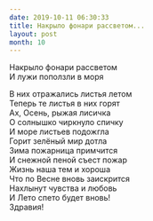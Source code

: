 ```yaml
---
date: 2019-10-11 06:30:33
title: Накрыло фонари рассветом...
layout: post
month: 10
---
```

Накрыло фонари рассветом<br/>
И лужи поползли в моря<br/>
<!--more-->
В них отражались листья летом<br/>
Теперь те листья в них горят<br/>
Ах, Осень, рыжая лисичка<br/>
О солнышко чиркнуло спичку<br/>
И море листьев подожгла<br/>
Горит зелёный мир дотла<br/>
Зима пожарница примчится<br/>
И снежной пеной съест пожар<br/>
Жизнь наша тем и хороша <br/>
Что по Весне вновь заискрится<br/>
Нахлынут чувства и любовь<br/>
И Лето спето будет вновь! <br/>
Здравия!<br/>